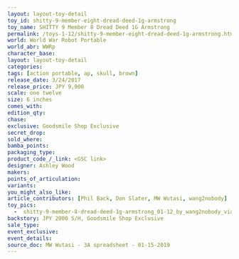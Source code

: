```yaml
---
layout: layout-toy-detail 
toy_id: shitty-9-member-eight-dread-deed-1g-armstrong
toy_name: SHITTY 9 Member 8 Dread Deed 1G Armstrong
permalink: /toys-1-12/shitty-9-member-eight-dread-deed-1g-armstrong.html
world: World War Robot Portable
world_abr: WWRp
character_base: 
layout: layout-toy-detail
categories: 
tags: [action portable, ap, skull, brown] 
release_date: 3/24/2017
release_price: JPY 9,900 
scale: one twelve
size: 6 inches
comes_with: 
edition_qty: 
chase: 
exclusive: Goodsmile Shop Exclusive
secret_drop: 
sold_where: 
bamba_points: 
packaging_type: 
product_code_/_link: <GSC link>
designer: Ashley Wood
makers: 
points_of_articulation: 
variants: 
you_might_also_like: 
article_contributors: [Phil Back, Don Slater, MW Wutasi, wang2nobody]
toy_pics: 
  -  shitty-9-member-8-dread-deed-1g-armstrong_01-12_by_wang2nobody_via_instagram.jpg
backstory: JPY 2000 S/H, Goodsmile Shop Exclusive
sale_type: 
event_exclusive: 
event_details: 
source_doc: MW Wutasi - 3A spreadsheet - 01-15-2019
---
```

